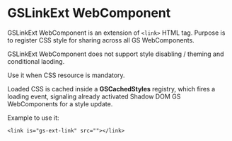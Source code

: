 # GSLinkExt WebComponent

GSLinkExt WebComponent is an extension of ```<link>``` HTML tag. Purpose is to register CSS style for sharing across all GS WebComponents.
 
GSLinkExt WebComponent does not support style disabling / theming and conditional laoding.

Use it when CSS resource is mandatory.

Loaded CSS is cached inside a **GSCachedStyles** registry, which fires a loading event, signaling already activated Shadow DOM GS WebComponents for a style update.
 
Example to use it:
 
```
<link is="gs-ext-link" src=""></link>
```

